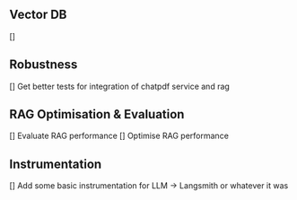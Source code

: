 
## Vector DB
[]  

## Robustness 
[] Get better tests for integration of chatpdf service and rag

## RAG Optimisation & Evaluation 
[] Evaluate RAG performance 
[] Optimise RAG performance 


## Instrumentation
[] Add some basic instrumentation for LLM -> Langsmith or whatever it was 
